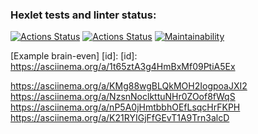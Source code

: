 ### Hexlet tests and linter status:
[![Actions Status](https://github.com/vvpeters/frontend-project-lvl1/workflows/hexlet-check/badge.svg)](https://github.com/vvpeters/frontend-project-lvl1/actions)
[![Actions Status](https://github.com/vvpeters/frontend-project-lvl1/workflows/Node%20CI/badge.svg)](https://github.com/vvpeters/frontend-project-lvl1/actions)
[![Maintainability](https://api.codeclimate.com/v1/badges/a99a88d28ad37a79dbf6/maintainability)](https://codeclimate.com/github/codeclimate/codeclimate/maintainability)

[Example brain-even] [id]:
[id]: https://asciinema.org/a/1t65ztA3g4HmBxMf09PtiA5Ex

https://asciinema.org/a/KMg88wgBLQkMOH2IogpoaJXI2
https://asciinema.org/a/NzsnNoclkttuNHr0ZOof8fWqS
https://asciinema.org/a/nP5A0jHmtbbhOEfLsqcHrFKPH
https://asciinema.org/a/K21RYIGjFfGEvT1A9Trn3alcD
